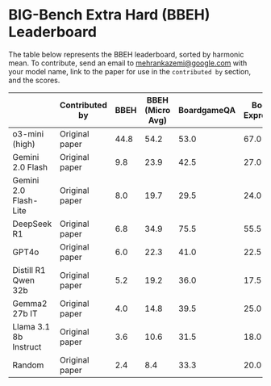 <!-- mdlint off(SNIPPET_INVALID_LANGUAGE) -->
<!-- mdlint off(LINE_OVER_80) -->

# BIG-Bench Extra Hard (BBEH) Leaderboard

The table below represents the BBEH leaderboard, sorted by harmonic mean. To contribute, send an email to mehrankazemi@google.com with your model name, link to the paper for use in the `contributed by` section, and the scores.

|                      | Contributed by | BBEH | BBEH (Micro Avg) | BoardgameQA | Boolean Expressions | Causal Understanding | DisambiguationQA | Dyck Languages | Geometric Shapes | Hyperbaton | SARC Triples | Linguini | Movie Recommendation | Multistep Arithmetic | NYCC | Object Properties | Object Counting | Shuffled Objects | Spatial Reasoning | SportQA | Buggy Tables | Temporal Sequences | Time Arithmetic | Web of Lies | Word Sorting | Zebra Puzzles |
|----------------------|----------------|------|------------------|-------------|---------------------|----------------------|------------------|----------------|------------------|------------|--------------|----------|----------------------|----------------------|------|-------------------|-----------------|------------------|-------------------|---------|--------------|--------------------|-----------------|-------------|--------------|---------------|
| o3-mini (high)        | Original paper | 44.8 | 54.2             | 53.0        | 67.0                | 54.0                 | 58.3             | 55.0           | 52.5             | 32.0       | 24.0         | 17.0     | 84.0                 | 73.0                 | 16.0 | 56.5              | 90.0            | 49.5              | 48.5              | 26.5    | 59.5         | 68.5                | 76.5            | 43.0        | 77.5         | 67.5          |
| Gemini 2.0 Flash      | Original paper | 9.8  | 23.9             | 42.5        | 27.0                | 52.0                 | 48.3             | 14.0           | 35.0             | 4.5        | 37.5         | 15.5     | 59.5                 | 9.5                  | 11.0 | 1.5               | 11.0            | 9.0              | 18.5              | 23.0    | 3.5          | 0.5                | 48.0            | 18.5        | 26.0         | 44.5          |
| Gemini 2.0 Flash-Lite | Original paper | 8.0  | 19.7             | 29.5        | 24.0                | 52.5                 | 50.0             | 6.5            | 30.0             | 6.5        | 27.0         | 12.5     | 51.5                 | 7.5                  | 13.5 | 0.5               | 4.0             | 15.0             | 10.5              | 18.5    | 1.5          | 1.0                | 45.0            | 14.0        | 12.5         | 32.0          |
| DeepSeek R1         | Original paper | 6.8  | 34.9             | 75.5        | 55.5                | 54.5                 | 50.0             | 56.0           | 1.5              | 6.0        | 28.5         | 19.5     | 59.5                 | 46.5                 | 20.0 | 0.0               | 76.5            | 6.0              | 37.0              | 29.0    | 4.5          | 0.0                | 77.0            | 29.5        | 68.0         | 8.0           |
| GPT4o               | Original paper | 6.0  | 22.3             | 41.0        | 22.5                | 54.0                 | 51.7             | 8.0            | 22.5             | 7.5        | 38.5         | 15.5     | 61.0                 | 5.5                  | 23.0 | 0.0               | 6.5             | 14.0              | 14.0              | 25.0    | 0.5          | 0.0                | 45.5            | 14.5        | 22.0         | 32.0          |
| Distill R1 Qwen 32b   | Original paper | 5.2  | 19.2             | 36.0        | 17.5                | 54.5                 | 52.5             | 18.0           | 4.5              | 3.0        | 22.0         | 6.0      | 46.0                 | 36.0                 | 10.5 | 0.0               | 4.0             | 2.0              | 14.5              | 19.5    | 0.5          | 0.5                | 56.5            | 13.0        | 36.0         | 1.5           |
| Gemma2 27b IT       | Original paper | 4.0  | 14.8             | 39.5        | 25.0                | 45.5                 | 45.0             | 2.0            | 31.0             | 4.0        | 21.0         | 7.0      | 40.0                 | 0.0                  | 13.5 | 0.0               | 0.0             | 12.0             | 7.0               | 10.0    | 0.5          | 1.5                | 15.5            | 6.5         | 3.5          | 23.0          |
| Llama 3.1 8b Instruct | Original paper | 3.6  | 10.6             | 31.5        | 18.0                | 37.0                 | 36.7             | 4.5            | 25.5             | 2.0        | 16.5         | 3.0      | 30.0                 | 0.5                  | 13.0 | 0.5               | 0.0             | 9.5              | 1.0               | 1.5     | 0.0          | 9.5                | 4.0             | 5.5         | 2.5          | 2.5           |
| Random               | Original paper | 2.4  | 8.4              | 33.3        | 20.0                | 38.0                 | 21.0             | 1.4            | 6.2              | 0.0        | 12.5         | 0.0      | 10.0                 | 0.0                  | 10.0 | 1.6               | 0.0             | 14.3             | 5.2               | 0.0     | 0.0          | 0.0                | 0.5             | 5.5         | 4.3          | 15.4          |
